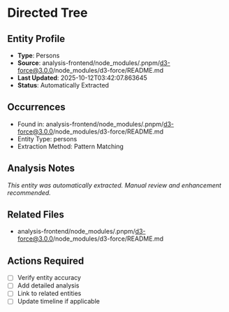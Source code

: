 # Directed Tree

## Entity Profile
- **Type**: Persons
- **Source**: analysis-frontend/node_modules/.pnpm/d3-force@3.0.0/node_modules/d3-force/README.md
- **Last Updated**: 2025-10-12T03:42:07.863645
- **Status**: Automatically Extracted

## Occurrences
- Found in: analysis-frontend/node_modules/.pnpm/d3-force@3.0.0/node_modules/d3-force/README.md
- Entity Type: persons
- Extraction Method: Pattern Matching

## Analysis Notes
*This entity was automatically extracted. Manual review and enhancement recommended.*

## Related Files
- analysis-frontend/node_modules/.pnpm/d3-force@3.0.0/node_modules/d3-force/README.md

## Actions Required
- [ ] Verify entity accuracy
- [ ] Add detailed analysis
- [ ] Link to related entities
- [ ] Update timeline if applicable
